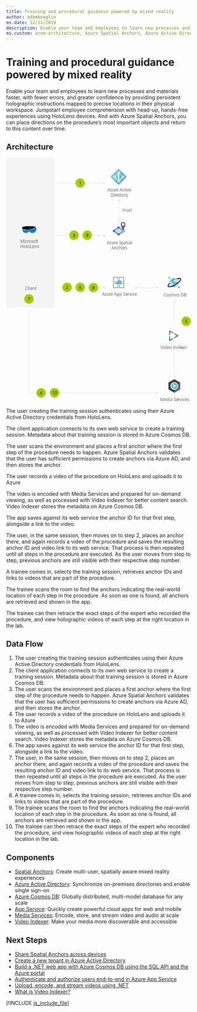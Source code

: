 ```yaml
---
title: Training and procedural guidance powered by mixed reality
author: adamboeglin
ms.date: 12/11/2019
description: Enable your team and employees to learn new processes and materials faster, with fewer errors, and greater confidence by providing persistent holographic instructions mapped to precise locations in their physical workspace. Jumpstart employee comprehension with head-up, hands-free experiences using HoloLens devices. And with Azure Spatial Anchors, you can place directions on the procedure’s most important objects and return to this content over time.
ms.custom: acom-architecture, Azure Spatial Anchors, Azure Active Directory, Azure Cosmos DB, Azure App Service, Media Services, Microsoft HoloLens, Video Indexer, interactive-diagram
---
```

# Training and procedural guidance powered by mixed reality

Enable your team and employees to learn new processes and materials faster, with fewer errors, and greater confidence by providing persistent holographic instructions mapped to precise locations in their physical workspace. Jumpstart employee comprehension with head-up, hands-free experiences using HoloLens devices. And with Azure Spatial Anchors, you can place directions on the procedure’s most important objects and return to this content over time.


## Architecture

<svg class="architecture-diagram" aria-labelledby="training-and-procedural-guidance-powered-by-mixed-reality" height="1132px" viewbox="0 0 857.38 1132.6" width="857px" xmlns="http://www.w3.org/2000/svg"><title id="training-and-procedural-guidance-powered-by-mixed-reality">Training and procedural guidance powered by mixed reality</title><desc>Help people get up to speed faster with step-by-step digital guidance that you can lock to important objects in workspaces or classrooms.</desc><defs><style>.cls-1{font-size:20px;fill:#6a6a6a;font-family:SegoeUI, Segoe UI;}.cls-2{letter-spacing:-0.01em;}.cls-3{letter-spacing:-0.01em;}.cls-4{letter-spacing:-0.01em;}.cls-5{letter-spacing:0.04em;}.cls-6{letter-spacing:0.01em;}.cls-7{fill:#59b3d8;}.cls-8{fill:#7bc3dd;}.cls-9{fill:#b6deec;}.cls-10{fill:#bde1ee;}.cls-11{fill:#fff;}.cls-12{fill:#b7d332;}.cls-13{fill:#bfe1ee;}.cls-14{fill:#4099c1;}.cls-15{fill:#419ac2;}.cls-16{fill:#7e4e94;}.cls-17{fill:#0072c5;}.cls-18{fill:#f4f4f4;}.cls-19{letter-spacing:-0.02em;}.cls-20{letter-spacing:0.02em;}.cls-21{fill:#0078d7;}.cls-22{fill:#3e3e3e;}.cls-23{fill:#656565;}.cls-24{fill:#59b4d9;}.cls-25{fill:#ddf0f6;}.cls-26,.cls-28{fill:none;stroke:#dedede;stroke-miterlimit:10;stroke-width:1.5px;}.cls-27{fill:#dedede;}.cls-28{stroke-dasharray:3.99 3.99;}.cls-29{fill:#a4cd00;}.cls-30{fill:#0063b1;}.cls-31{fill:#9fa0a1;}.cls-32{fill:#61b3d4;}.cls-33{fill:#80c2dc;}.cls-34{fill:#1a1a1f;}</style></defs><text class="cls-1" transform="translate(470.34 155.03)">Azu<tspan class="cls-2" x="33.26" y="0">r</tspan><tspan x="39.95" y="0">e Acti</tspan><tspan class="cls-3" x="89.65" y="0">v</tspan><tspan x="99.11" y="0">e </tspan><tspan x="14.27" y="24">Di</tspan><tspan class="cls-2" x="33.14" y="24">r</tspan><tspan x="39.83" y="24">ec</tspan><tspan class="cls-4" x="59.53" y="24">t</tspan><tspan x="66.15" y="24">o</tspan><tspan class="cls-5" x="77.87" y="24">r</tspan><tspan x="85.62" y="24">y</tspan></text><text class="cls-1" transform="translate(467.71 399.59)">Azu<tspan class="cls-2" x="33.26" y="0">r</tspan><tspan x="39.95" y="0">e S</tspan><tspan class="cls-2" x="66.51" y="0">p</tspan><tspan x="78.01" y="0">atial </tspan><tspan x="21.38" y="24">Ancho</tspan><tspan class="cls-6" x="77.87" y="24">r</tspan><tspan x="84.96" y="24">s</tspan></text><path class="cls-7" d="M522.64,122.66a6.26,6.26,0,0,1-4.59-2L489,91.78a6.4,6.4,0,0,1-1.95-4.59A6.22,6.22,0,0,1,489,82.6l29-28.93a6.44,6.44,0,0,1,4.59-2,6.26,6.26,0,0,1,4.6,2L556.17,82.6a6.44,6.44,0,0,1,2,4.59,6.26,6.26,0,0,1-2,4.59l-28.93,28.93A6.26,6.26,0,0,1,522.64,122.66Z" transform="translate(-0.45 -0.21)"></path><path class="cls-8" d="M527.24,53.55a6.46,6.46,0,0,0-4.6-1.95,6.26,6.26,0,0,0-4.59,1.95L489,82.48a6.42,6.42,0,0,0-1.95,4.6A6.22,6.22,0,0,0,489,91.67l16.41,16.41,30.74-45.51Z" transform="translate(-0.45 -0.21)"></path><path class="cls-9" d="M544.69,87.19,529.76,72.27l-2.07,3,14.36,14.47Z" transform="translate(-0.45 -0.21)"></path><path class="cls-10" d="M523.79,66.41l-2.52,2.53,6.43,6.31,2.06-3Z" transform="translate(-0.45 -0.21)"></path><path class="cls-10" d="M500.68,87.2l20.78-20.78L524,68.94,503.2,89.72Z" transform="translate(-0.45 -0.21)"></path><path class="cls-11" d="M542.05,81.56a5.52,5.52,0,0,0-5.51,5.52,5.77,5.77,0,0,0,.91,3.09l-11,11c-.34-.23-.57-.35-.91-.58v-28a5.61,5.61,0,0,0,2.75-4.82,5.51,5.51,0,1,0-11,0A5.76,5.76,0,0,0,520,72.61v28.13c-.34.11-.57.34-.91.46l-11-11a5.69,5.69,0,0,0,.91-3,5.51,5.51,0,1,0-11,0,5.59,5.59,0,0,0,5.51,5.51,4.75,4.75,0,0,0,1.84-.34L516.91,104a6.17,6.17,0,0,0-.58,2.53,6.43,6.43,0,0,0,12.86,0,8.94,8.94,0,0,0-.46-2.53l11.59-11.59a4.63,4.63,0,0,0,1.73.34,5.51,5.51,0,0,0,5.51-5.51A5.62,5.62,0,0,0,542.05,81.56Z" transform="translate(-0.45 -0.21)"></path><path class="cls-12" d="M527,106.62a4.29,4.29,0,1,1-4.29-4.28A4.41,4.41,0,0,1,527,106.62Z" transform="translate(-0.45 -0.21)"></path><path class="cls-12" d="M525.75,67.79a3.1,3.1,0,1,1-3.1-3.1A3.09,3.09,0,0,1,525.75,67.79Z" transform="translate(-0.45 -0.21)"></path><path class="cls-12" d="M506.35,87.19a3.1,3.1,0,1,1-3.1-3.1A3.09,3.09,0,0,1,506.35,87.19Z" transform="translate(-0.45 -0.21)"></path><path class="cls-12" d="M545,87.19a3.1,3.1,0,1,1-3.1-3.1A3.09,3.09,0,0,1,545,87.19Z" transform="translate(-0.45 -0.21)"></path><polygon class="cls-13" points="498.21 337.22 522.72 320.29 546.9 337.22 522.72 354.95 498.21 337.22"></polygon><path class="cls-14" d="M523.18,357l-27-19.56,27-18.66,26.66,18.66Zm-22-19.5,22,15.92,21.7-15.92-21.7-15.19Z" transform="translate(-0.45 -0.21)"></path><path class="cls-14" d="M523.18,357.8,495,337.38l28.21-19.49L551,337.38Zm-20.82-20.34,20.81,15.06,20.52-15.06-20.52-14.37Z" transform="translate(-0.45 -0.21)"></path><circle class="cls-15" cx="543.01" cy="336.76" r="7.55"></circle><circle class="cls-11" cx="543.01" cy="336.76" r="3.66"></circle><circle class="cls-16" cx="521.84" cy="322.14" r="5.24"></circle><circle class="cls-16" cx="521.84" cy="353.74" r="5.24"></circle><circle class="cls-16" cx="500.07" cy="337.3" r="5.24"></circle><path class="cls-16" d="M554.2,307.78c0,5.93-10.74,28.91-10.74,28.91s-10.73-23-10.73-28.91a10.74,10.74,0,1,1,21.47,0Z" transform="translate(-0.45 -0.21)"></path><circle class="cls-11" cx="543.01" cy="307.57" r="5.9"></circle><text class="cls-1" transform="translate(730.06 640.64)">Cosmos DB</text><text class="cls-1" transform="translate(714.48 1126.16)">Media Se<tspan class="cls-5" x="81.78" y="0">r</tspan><tspan x="89.53" y="0">vices</tspan></text><path class="cls-7" d="M801.53,572.76a20.51,20.51,0,0,1-15.29,24.77,20.76,20.76,0,0,1-25-15.12,20.52,20.52,0,0,1,15.29-24.78h0a20.68,20.68,0,0,1,25,15Z" transform="translate(-0.45 -0.21)"></path><path class="cls-9" d="M778.43,585.79a5.48,5.48,0,0,0-5.53-5.44h-.83a5.42,5.42,0,0,0-4.05-6.54,5.9,5.9,0,0,0-1.33-.15H761a20.14,20.14,0,0,0,5,17.57h6.94A5.48,5.48,0,0,0,778.43,585.79Z" transform="translate(-0.45 -0.21)"></path><path class="cls-9" d="M785.27,563.23a3.4,3.4,0,0,0,.13.95H783a5.67,5.67,0,1,0,0,11.33h19a20.07,20.07,0,0,0-10.73-15.94H789A3.69,3.69,0,0,0,785.27,563.23Z" transform="translate(-0.45 -0.21)"></path><path class="cls-9" d="M802,579.72H790.67a4.64,4.64,0,0,0-4.69,4.6,4.55,4.55,0,0,0,.56,2.2,4.61,4.61,0,0,0-3.06,5.77,4.67,4.67,0,0,0,4.47,3.24h3.16A20.48,20.48,0,0,0,802,579.72Z" transform="translate(-0.45 -0.21)"></path><path class="cls-12" d="M758.13,563.91a.62.62,0,0,1-.64-.62h0a7.22,7.22,0,0,0-7.26-7.16.63.63,0,1,1,0-1.25,7.22,7.22,0,0,0,7.26-7.14.64.64,0,0,1,1.27,0,7.22,7.22,0,0,0,7.26,7.15.63.63,0,1,1,0,1.25,7.22,7.22,0,0,0-7.26,7.15A.63.63,0,0,1,758.13,563.91Z" transform="translate(-0.45 -0.21)"></path><path class="cls-17" d="M802.9,604.24a.37.37,0,0,1-.38-.37,4.31,4.31,0,0,0-4.35-4.27.38.38,0,0,1-.37-.37.37.37,0,0,1,.37-.38h0a4.3,4.3,0,0,0,4.34-4.27.39.39,0,0,1,.77,0,4.31,4.31,0,0,0,4.34,4.27.38.38,0,1,1,0,.75h0a4.31,4.31,0,0,0-4.34,4.27.37.37,0,0,1-.38.37Z" transform="translate(-0.45 -0.21)"></path><path d="M811.59,559.11c-2-3.21-7-4-14.38-2.15a60,60,0,0,0-6.82,2.15,21.81,21.81,0,0,1,4,2.54c1.26-.41,2.5-.78,3.69-1.06a25.67,25.67,0,0,1,6-.85c2.43,0,3.77.59,4.22,1.32.74,1.19.06,4.32-4.26,9.26-.77.88-1.63,1.77-2.54,2.66a94.51,94.51,0,0,1-33.46,20.25c-7.52,2.42-12.65,2.37-13.8.51s1.15-6.4,6.76-11.92a20.19,20.19,0,0,1-.46-4.78c-8.93,8-11.82,14.91-9.52,18.64,1.21,2,3.85,3.06,7.71,3.06a39.75,39.75,0,0,0,13.35-2.91A95.05,95.05,0,0,0,787.9,588a93.79,93.79,0,0,0,14.18-10.38,56.18,56.18,0,0,0,4.88-4.88C812,567,813.57,562.32,811.59,559.11Z" transform="translate(-0.45 -0.21)"></path><text class="cls-1" transform="translate(540.1 247.67)">trust</text><text class="cls-1" transform="translate(444.75 637.35)">Azu<tspan class="cls-2" x="33.26" y="0">r</tspan><tspan x="39.95" y="0">e App Se</tspan><tspan class="cls-5" x="118.87" y="0">r</tspan><tspan x="126.62" y="0">vice</tspan></text><rect class="cls-18" height="692.68" width="226.41"></rect><text class="cls-1" transform="translate(65.27 393.13)">Mic<tspan class="cls-2" x="32.04" y="0">r</tspan><tspan x="38.73" y="0">os</tspan><tspan class="cls-19" x="58.94" y="0">o</tspan><tspan class="cls-20" x="70.29" y="0">f</tspan><tspan x="76.91" y="0">t</tspan><tspan x="0.77" y="24">HoloLens</tspan></text><text class="cls-1" transform="translate(87.89 611.32)">Client</text><path d="M76.49,329.32l1,.3a71.29,71.29,0,0,0,40.8.09,68.69,68.69,0,0,0,18.63-8.84l.91-.59.7-.49a4.9,4.9,0,0,0-1.21-.69h-.1c-5.84-2.16-16.11-3.34-29.61-3.34-13.7,0-24,1.18-29.72,3.34a7.32,7.32,0,0,0-1.81,1.18,3,3,0,0,0-.91,2.16v6.39Zm28.91-7.17h4.43v2H105.4v-2Z" transform="translate(-0.45 -0.21)"></path><path class="cls-21" d="M139.75,321.27,138,322.44a72.5,72.5,0,0,1-19.14,9.14,73.59,73.59,0,0,1-42-.1L75.18,331v.59a16.24,16.24,0,0,0,5.14,11,17.91,17.91,0,0,0,12.39,4.82h2.82a3.65,3.65,0,0,0,2.12-.69l4.53-3.44a8.23,8.23,0,0,1,10.78.1l4.53,3.34a3.41,3.41,0,0,0,2.12.69h2.82a17.75,17.75,0,0,0,12.39-4.82A16,16,0,0,0,140,330.89v-8.45A2.42,2.42,0,0,0,139.75,321.27Z" transform="translate(-0.45 -0.21)"></path><path class="cls-22" d="M781,1024.65l-27.12,15.82v31.63L781,1087.92l27.11-15.82v-31.63Z" transform="translate(-0.45 -0.21)"></path><path class="cls-23" d="M781,1087.92l27.11-15.82v-31.63S785.72,1057.7,781,1087.92Z" transform="translate(-0.45 -0.21)"></path><path class="cls-11" d="M793.56,1043.58a17.69,17.69,0,0,0-25.14,0,18.09,18.09,0,0,0,0,25.41,17.69,17.69,0,0,0,25.14,0A18.11,18.11,0,0,0,793.56,1043.58Z" transform="translate(-0.45 -0.21)"></path><path class="cls-24" d="M791.12,1046a14.26,14.26,0,0,0-20.27,0,14.6,14.6,0,0,0,0,20.49,14.26,14.26,0,0,0,20.27,0A14.6,14.6,0,0,0,791.12,1046Z" transform="translate(-0.45 -0.21)"></path><path class="cls-11" d="M789.62,1056.27,776,1047.2v9.11h13.6Z" transform="translate(-0.45 -0.21)"></path><path class="cls-25" d="M789.57,1056.31H776v9.1Z" transform="translate(-0.45 -0.21)"></path><polyline class="cls-26" points="698.46 1088 106.58 1088 106.58 699.38"></polyline><polygon class="cls-27" points="696.93 1082.77 705.99 1088 696.93 1093.24 696.93 1082.77"></polygon><line class="cls-26" x1="453.7" x2="233.11" y1="600.48" y2="600.48"></line><polygon class="cls-27" points="452.16 595.25 461.23 600.48 452.16 605.72 452.16 595.25"></polygon><line class="cls-26" x1="780.98" x2="780.98" y1="665.77" y2="776.07"></line><polygon class="cls-27" points="775.74 667.31 780.98 658.24 786.21 667.31 775.74 667.31"></polygon><line class="cls-26" x1="780.98" x2="780.98" y1="1009.98" y2="899.69"></line><polygon class="cls-27" points="786.21 1008.45 780.98 1017.52 775.74 1008.45 786.21 1008.45"></polygon><line class="cls-26" x1="453.7" x2="233.11" y1="358.81" y2="358.81"></line><polygon class="cls-27" points="452.16 353.57 461.23 358.81 452.16 364.05 452.16 353.57"></polygon><line class="cls-26" x1="698.46" x2="605.07" y1="601.48" y2="601.48"></line><polygon class="cls-27" points="696.93 596.25 705.99 601.48 696.93 606.72 696.93 596.25"></polygon><polygon class="cls-27" points="606.6 596.25 597.54 601.48 606.6 606.72 606.6 596.25"></polygon><line class="cls-26" x1="524.03" x2="524.03" y1="198.61" y2="200.61"></line><line class="cls-28" x1="524.03" x2="524.03" y1="204.6" y2="282.37"></line><line class="cls-26" x1="524.03" x2="524.03" y1="284.37" y2="286.37"></line><polygon class="cls-27" points="518.8 200.14 524.03 191.07 529.27 200.14 518.8 200.14"></polygon><polygon class="cls-27" points="518.8 284.83 524.03 293.9 529.27 284.83 518.8 284.83"></polygon><line class="cls-26" x1="453.7" x2="233.11" y1="116.98" y2="116.98"></line><polygon class="cls-27" points="452.16 111.74 461.23 116.98 452.16 122.22 452.16 111.74"></polygon><circle class="cls-29" cx="343.4" cy="115.77" r="21.84"></circle><path d="M345.62,123.86h-1.68V111.1a4,4,0,0,1-.57.45,9.54,9.54,0,0,1-.85.5,9,9,0,0,1-1,.46,6,6,0,0,1-1,.34v-1.71a10.45,10.45,0,0,0,1.18-.41c.41-.18.82-.37,1.22-.59a12.7,12.7,0,0,0,1.14-.68,8.65,8.65,0,0,0,.93-.69h.63Z" transform="translate(-0.45 -0.21)"></path><circle class="cls-29" cx="282.78" cy="599.56" r="21.84"></circle><path d="M285.5,596.76a3.07,3.07,0,0,0-.21-1.18,2.33,2.33,0,0,0-.58-.84,2.38,2.38,0,0,0-.86-.5,3.38,3.38,0,0,0-1.07-.16,3.54,3.54,0,0,0-1,.13,4.78,4.78,0,0,0-.92.37,5.34,5.34,0,0,0-.86.57,6,6,0,0,0-.78.73v-1.81a5.09,5.09,0,0,1,1.59-1.06,5.69,5.69,0,0,1,2.15-.36,5,5,0,0,1,1.67.26,3.71,3.71,0,0,1,1.34.77,3.4,3.4,0,0,1,.89,1.24,4.16,4.16,0,0,1,.33,1.7,6.07,6.07,0,0,1-.2,1.59,5,5,0,0,1-.61,1.33,6.31,6.31,0,0,1-1,1.21,16.19,16.19,0,0,1-1.46,1.17c-.69.5-1.26.92-1.71,1.27a7.63,7.63,0,0,0-1.07,1,2.85,2.85,0,0,0-.56.92,3.36,3.36,0,0,0-.16,1h7.35v1.52h-9.11v-.73a6,6,0,0,1,.21-1.67,4.09,4.09,0,0,1,.68-1.37,7.8,7.8,0,0,1,1.24-1.3c.51-.43,1.14-.92,1.88-1.46A11.8,11.8,0,0,0,284,600a5.76,5.76,0,0,0,.87-1,3.72,3.72,0,0,0,.47-1.07A4.71,4.71,0,0,0,285.5,596.76Z" transform="translate(-0.45 -0.21)"></path><circle class="cls-29" cx="343.8" cy="599.02" r="21.84"></circle><path d="M349.09,602.43a5.37,5.37,0,0,1-.35,2,4.76,4.76,0,0,1-1,1.56,4.36,4.36,0,0,1-1.48,1,4.53,4.53,0,0,1-1.85.37,4.2,4.2,0,0,1-2-.46,4.14,4.14,0,0,1-1.49-1.34,6.55,6.55,0,0,1-.94-2.12,11.66,11.66,0,0,1-.32-2.83,13.53,13.53,0,0,1,.43-3.5,8.54,8.54,0,0,1,1.22-2.69,5.46,5.46,0,0,1,1.9-1.72,5,5,0,0,1,2.48-.61,6,6,0,0,1,2.45.42v1.6a5.23,5.23,0,0,0-2.41-.59A3.64,3.64,0,0,0,344,594a4.25,4.25,0,0,0-1.36,1.25,6,6,0,0,0-.87,2,10,10,0,0,0-.31,2.54h.05a3.53,3.53,0,0,1,3.36-1.84,4.44,4.44,0,0,1,1.75.33,3.8,3.8,0,0,1,1.33.93,4.35,4.35,0,0,1,.85,1.43A5.76,5.76,0,0,1,349.09,602.43Zm-1.73.21a4.67,4.67,0,0,0-.19-1.39,3.1,3.1,0,0,0-.56-1,2.56,2.56,0,0,0-.9-.66,3.19,3.19,0,0,0-2.38,0,2.94,2.94,0,0,0-.93.65,3,3,0,0,0-.61.95,2.93,2.93,0,0,0-.22,1.14,4.71,4.71,0,0,0,.21,1.43,3.88,3.88,0,0,0,.61,1.16,2.74,2.74,0,0,0,.93.77,2.53,2.53,0,0,0,1.2.29,2.78,2.78,0,0,0,1.17-.24,2.58,2.58,0,0,0,.89-.68,3.13,3.13,0,0,0,.58-1A4.33,4.33,0,0,0,347.36,602.64Z" transform="translate(-0.45 -0.21)"></path><circle class="cls-29" cx="105.77" cy="653.11" r="21.84"></circle><path d="M110.93,647.42c-.22.39-.5.87-.81,1.46s-.66,1.24-1,2-.72,1.51-1.09,2.35-.72,1.7-1,2.6-.61,1.79-.85,2.71a21.07,21.07,0,0,0-.53,2.7h-1.81a19.61,19.61,0,0,1,.57-2.69q.39-1.38.87-2.7c.33-.88.68-1.73,1-2.55s.72-1.56,1.06-2.25.66-1.29.94-1.82L109,648h-7.41v-1.52h9.39Z" transform="translate(-0.45 -0.21)"></path><circle class="cls-29" cx="404.82" cy="600.48" r="21.84"></circle><path d="M400.52,604.46a4.08,4.08,0,0,1,.18-1.18,4.47,4.47,0,0,1,.53-1.1,4.24,4.24,0,0,1,.86-.94,3.91,3.91,0,0,1,1.16-.67,4.52,4.52,0,0,1-1.53-1.37,3.33,3.33,0,0,1-.56-1.86,3.54,3.54,0,0,1,1.18-2.7,4,4,0,0,1,1.32-.79,4.69,4.69,0,0,1,1.65-.28,4.44,4.44,0,0,1,1.65.29,4,4,0,0,1,1.32.79,3.66,3.66,0,0,1,.87,1.19,3.73,3.73,0,0,1,.31,1.5,3.26,3.26,0,0,1-.57,1.86,4.61,4.61,0,0,1-1.5,1.37,4.07,4.07,0,0,1,1.14.67,4.19,4.19,0,0,1,.85.94,4.14,4.14,0,0,1,.53,1.1,4.08,4.08,0,0,1,.18,1.18,4.24,4.24,0,0,1-.35,1.77,3.9,3.9,0,0,1-1,1.38,4.61,4.61,0,0,1-1.51.89,5.76,5.76,0,0,1-1.94.32,5.7,5.7,0,0,1-1.93-.32,4.71,4.71,0,0,1-1.51-.89,4,4,0,0,1-1-1.38A4.4,4.4,0,0,1,400.52,604.46Zm1.83-.14a3.47,3.47,0,0,0,.21,1.24,2.66,2.66,0,0,0,.6,1,2.61,2.61,0,0,0,.94.6,3.36,3.36,0,0,0,1.22.21,3.27,3.27,0,0,0,1.19-.21,2.88,2.88,0,0,0,.94-.61,2.7,2.7,0,0,0,.62-1,3.24,3.24,0,0,0,.22-1.23,3.19,3.19,0,0,0-.21-1.16,2.84,2.84,0,0,0-.6-.95,2.6,2.6,0,0,0-.94-.65,3,3,0,0,0-1.22-.24,3,3,0,0,0-1.18.22,2.9,2.9,0,0,0-.94.62,2.85,2.85,0,0,0-.62,1A3.14,3.14,0,0,0,402.35,604.32Zm.53-6.85a2.4,2.4,0,0,0,.19,1,2.32,2.32,0,0,0,.52.78,2.45,2.45,0,0,0,.78.53,2.34,2.34,0,0,0,.95.19,2.37,2.37,0,0,0,.95-.19,2.69,2.69,0,0,0,.78-.53,2.64,2.64,0,0,0,.52-.79,2.39,2.39,0,0,0,.2-1,2.64,2.64,0,0,0-.19-1,2.39,2.39,0,0,0-1.3-1.3,2.38,2.38,0,0,0-1-.19,2.48,2.48,0,0,0-1,.19,2.58,2.58,0,0,0-.77.53,2.41,2.41,0,0,0-.5.79A2.83,2.83,0,0,0,402.88,597.47Z" transform="translate(-0.45 -0.21)"></path><circle class="cls-29" cx="314.76" cy="357.61" r="21.84"></circle><path d="M319.34,361.53a4.36,4.36,0,0,1-.38,1.82,4,4,0,0,1-1.06,1.4,5.18,5.18,0,0,1-1.64.9,6.72,6.72,0,0,1-2.11.32,6.1,6.1,0,0,1-3.36-.81v-1.81a5.41,5.41,0,0,0,3.42,1.17,4.74,4.74,0,0,0,1.4-.19,3.14,3.14,0,0,0,1.07-.57,2.64,2.64,0,0,0,.69-.89,2.84,2.84,0,0,0,.24-1.19q0-2.9-4.12-2.89h-1.23v-1.43h1.17q3.65,0,3.64-2.72c0-1.68-.92-2.51-2.78-2.51a4.72,4.72,0,0,0-2.93,1.05v-1.64a6.43,6.43,0,0,1,3.35-.84,5.2,5.2,0,0,1,1.68.25,4.23,4.23,0,0,1,1.29.72,3.18,3.18,0,0,1,.83,1.12,3.51,3.51,0,0,1,.29,1.43,3.61,3.61,0,0,1-2.94,3.75v0a4.52,4.52,0,0,1,1.39.36,3.87,3.87,0,0,1,1.1.74,3.16,3.16,0,0,1,.72,1.07A3.25,3.25,0,0,1,319.34,361.53Z" transform="translate(-0.45 -0.21)"></path><circle class="cls-29" cx="376.18" cy="357.61" r="21.84"></circle><path d="M381.28,357.44a14.6,14.6,0,0,1-.4,3.61,8,8,0,0,1-1.17,2.68,5.16,5.16,0,0,1-1.89,1.66,5.33,5.33,0,0,1-2.53.58,6.11,6.11,0,0,1-2.57-.52v-1.62a5.13,5.13,0,0,0,2.61.69,3.72,3.72,0,0,0,1.79-.41,3.54,3.54,0,0,0,1.33-1.2,5.86,5.86,0,0,0,.84-1.94,11.05,11.05,0,0,0,.29-2.64h-.05a3.37,3.37,0,0,1-3.29,1.9,4.49,4.49,0,0,1-1.74-.33,4,4,0,0,1-1.37-.95,4.49,4.49,0,0,1-.9-1.46,5.26,5.26,0,0,1-.32-1.86,5.39,5.39,0,0,1,.36-2,4.83,4.83,0,0,1,1-1.56,4.32,4.32,0,0,1,1.5-1,4.91,4.91,0,0,1,1.9-.36,4.3,4.3,0,0,1,2,.44,3.94,3.94,0,0,1,1.45,1.31,6.55,6.55,0,0,1,.9,2.12A12.34,12.34,0,0,1,381.28,357.44Zm-1.82-1.51a5.11,5.11,0,0,0-.22-1.56,4,4,0,0,0-.61-1.2,2.74,2.74,0,0,0-.93-.77,2.62,2.62,0,0,0-1.18-.27,2.71,2.71,0,0,0-1.14.24,2.75,2.75,0,0,0-.91.68,3.22,3.22,0,0,0-.6,1,3.72,3.72,0,0,0-.23,1.31,4.33,4.33,0,0,0,.22,1.4,3,3,0,0,0,.6,1.05,2.6,2.6,0,0,0,.94.65,3.19,3.19,0,0,0,1.22.23,2.84,2.84,0,0,0,2-.82,2.77,2.77,0,0,0,.61-.89A2.66,2.66,0,0,0,379.46,355.93Z" transform="translate(-0.45 -0.21)"></path><path class="cls-30" d="M761.22,804.43V820.3h-3.56v-22l19.25,11.17-1.78,3.07Zm19.42,26.87,13.46-7.8-13.46-7.8,1.79-3.08,18.75,10.88-18.75,10.88Zm-19.42,11.27,13.91-8.07,1.78,3.07-19.25,11.17v-22h3.56Z" transform="translate(-0.45 -0.21)"></path><text class="cls-1" transform="translate(716.46 884.66)">Video Inde<tspan class="cls-4" x="95.58" y="0">x</tspan><tspan x="104.6" y="0">er</tspan></text><circle class="cls-29" cx="835.54" cy="755.9" r="21.84"></circle><path d="M840.28,759.49a5,5,0,0,1-.37,2,4.42,4.42,0,0,1-1,1.5,4.79,4.79,0,0,1-1.66,1,6.6,6.6,0,0,1-2.15.34,6,6,0,0,1-3.06-.62v-1.79a5.69,5.69,0,0,0,3.08,1,4.12,4.12,0,0,0,1.45-.24,3.36,3.36,0,0,0,1.1-.66,2.79,2.79,0,0,0,.69-1,3.47,3.47,0,0,0,.24-1.31,2.8,2.8,0,0,0-1-2.26,4.26,4.26,0,0,0-2.81-.82h-.62l-.66,0-.65,0-.57,0,.51-7.41h6.82v1.53h-5.36l-.3,4.33.7,0,.66,0a6.53,6.53,0,0,1,2.1.31,4.52,4.52,0,0,1,1.57.88,3.66,3.66,0,0,1,1,1.4A5,5,0,0,1,840.28,759.49Z" transform="translate(-0.45 -0.21)"></path><path class="cls-31" d="M517.47,599.18H500.13V581.94h3.55a9.15,9.15,0,0,1-.62-3.44v-.21h-6.58v24.54h24.65V588.21h-3.66Z" transform="translate(-0.45 -0.21)"></path><path class="cls-31" d="M541.91,581.94H545v17.34H527.7v-11h-3.65v14.52h24.64V578.29H541a7.42,7.42,0,0,1,.94,3.44Z" transform="translate(-0.45 -0.21)"></path><path class="cls-31" d="M500.13,571.5V554.27h17.34v10a9.83,9.83,0,0,1,3.66-1.67v-12H496.48v24.55h7.1a10,10,0,0,1,2.3-3.56Z" transform="translate(-0.45 -0.21)"></path><path class="cls-31" d="M527.7,562.2v-7.93H545V571.6h-7.62a13,13,0,0,1,.52,3.56v.1h10.75V550.61H524.05V562c.31,0,.52-.11.83-.11A26.43,26.43,0,0,1,527.7,562.2Z" transform="translate(-0.45 -0.21)"></path><path class="cls-32" d="M539.09,581.63a3.85,3.85,0,0,0-3.85-3.86h-.54a11.42,11.42,0,0,0,.42-2.72,10.28,10.28,0,0,0-20-3.24,7.9,7.9,0,0,0-2.3-.41,7.1,7.1,0,0,0,0,14.2h22.77A4,4,0,0,0,539.09,581.63Z" transform="translate(-0.45 -0.21)"></path><path class="cls-33" d="M516.53,585.6A7.11,7.11,0,0,1,520,573.69a5.71,5.71,0,0,1,2.29-.1,10.38,10.38,0,0,1,5.75-8.36,10.12,10.12,0,0,0-3.13-.52,10.24,10.24,0,0,0-9.72,7.1,8.12,8.12,0,0,0-2.3-.41,7.1,7.1,0,0,0,0,14.2Z" transform="translate(-0.45 -0.21)"></path><circle class="cls-29" cx="161.93" cy="1088" r="21.84"></circle><path class="cls-34" d="M164.77,1081v10.21h2v1.61h-2v3.63H163v-3.63h-7.27v-1.53c.68-.76,1.36-1.57,2.05-2.44s1.35-1.74,2-2.64,1.21-1.78,1.74-2.66a24.76,24.76,0,0,0,1.36-2.55Zm-7,10.21H163v-7.57q-.81,1.41-1.53,2.52c-.48.74-.94,1.41-1.38,2s-.85,1.15-1.24,1.63Z" transform="translate(-0.45 -0.21)"></path><circle class="cls-29" cx="224.49" cy="1087.66" r="21.84"></circle><path class="cls-34" d="M220.28,1095.54h-1.77v-13.36a3.93,3.93,0,0,1-.6.47,7.87,7.87,0,0,1-.88.52,10,10,0,0,1-1,.49,6.57,6.57,0,0,1-1.06.35v-1.79a9.69,9.69,0,0,0,1.24-.43c.43-.19.86-.39,1.28-.62a12.46,12.46,0,0,0,1.19-.71,9.41,9.41,0,0,0,1-.73h.67Z" transform="translate(-0.45 -0.21)"></path><path class="cls-34" d="M235.37,1087.74a15.37,15.37,0,0,1-.35,3.44,8,8,0,0,1-1,2.53,4.49,4.49,0,0,1-1.63,1.56,4.39,4.39,0,0,1-2.19.54,4.19,4.19,0,0,1-2.08-.51,4.41,4.41,0,0,1-1.54-1.5,7.58,7.58,0,0,1-.94-2.41,14.57,14.57,0,0,1-.33-3.27,17.34,17.34,0,0,1,.34-3.58,8.25,8.25,0,0,1,1-2.6,4.5,4.5,0,0,1,1.63-1.59,4.66,4.66,0,0,1,2.24-.53Q235.37,1079.82,235.37,1087.74Zm-1.81.18q0-6.6-3.14-6.6c-2.2,0-3.31,2.24-3.31,6.71,0,4.18,1.09,6.27,3.25,6.27S233.56,1092.17,233.56,1087.92Z" transform="translate(-0.45 -0.21)"></path></svg>
<div class="architecture-tooltip-content" id="architecture-tooltip-1">
<p>The user creating the training session authenticates using their Azure Active Directory credentials from HoloLens.</p>
</div>
<div class="architecture-tooltip-content" id="architecture-tooltip-2">
<p>The client application connects to its own web service to create a training session. Metadata about that training session is stored in Azure Cosmos DB.</p>
</div>
<div class="architecture-tooltip-content" id="architecture-tooltip-3">
<p>The user scans the environment and places a first anchor where the first step of the procedure needs to happen. Azure Spatial Anchors validates that the user has sufficient permissions to create anchors via Azure AD, and then stores the anchor.</p>
</div>
<div class="architecture-tooltip-content" id="architecture-tooltip-4">
<p>The user records a video of the procedure on HoloLens and uploads it to Azure</p>
</div>
<div class="architecture-tooltip-content" id="architecture-tooltip-5">
<p>The video is encoded with Media Services and prepared for on-demand viewing, as well as processed with Video Indexer for better content search. Video Indexer stores the metadata on Azure Cosmos DB.</p>
</div>
<div class="architecture-tooltip-content" id="architecture-tooltip-6">
<p>The app saves against its web service the anchor ID for that first step, alongside a link to the video.</p>
</div>
<div class="architecture-tooltip-content" id="architecture-tooltip-7">
<p>The user, in the same session, then moves on to step 2, places an anchor there, and again records a video of the procedure and saves the resulting anchor ID and video link to its web service. That process is then repeated until all steps in the procedure are executed. As the user moves from step to step, previous anchors are still visible with their respective step number.</p>
</div>
<div class="architecture-tooltip-content" id="architecture-tooltip-8">
<p>A trainee comes in, selects the training session, retrieves anchor IDs and links to videos that are part of the procedure.</p>
</div>
<div class="architecture-tooltip-content" id="architecture-tooltip-9">
<p>The trainee scans the room to find the anchors indicating the real-world location of each step in the procedure. As soon as one is found, all anchors are retrieved and shown in the app.</p>
</div>
<div class="architecture-tooltip-content" id="architecture-tooltip-10">
<p>The trainee can then retrace the exact steps of the expert who recorded the procedure, and view holographic videos of each step at the right location in the lab.</p>
</div>

## Data Flow
1. The user creating the training session authenticates using their Azure Active Directory credentials from HoloLens.
1. The client application connects to its own web service to create a training session. Metadata about that training session is stored in Azure Cosmos DB.
1. The user scans the environment and places a first anchor where the first step of the procedure needs to happen. Azure Spatial Anchors validates that the user has sufficient permissions to create anchors via Azure AD, and then stores the anchor.
1. The user records a video of the procedure on HoloLens and uploads it to Azure
1. The video is encoded with Media Services and prepared for on-demand viewing, as well as processed with Video Indexer for better content search. Video Indexer stores the metadata on Azure Cosmos DB.
1. The app saves against its web service the anchor ID for that first step, alongside a link to the video.
1. The user, in the same session, then moves on to step 2, places an anchor there, and again records a video of the procedure and saves the resulting anchor ID and video link to its web service. That process is then repeated until all steps in the procedure are executed. As the user moves from step to step, previous anchors are still visible with their respective step number.
1. A trainee comes in, selects the training session, retrieves anchor IDs and links to videos that are part of the procedure.
1. The trainee scans the room to find the anchors indicating the real-world location of each step in the procedure. As soon as one is found, all anchors are retrieved and shown in the app.
1. The trainee can then retrace the exact steps of the expert who recorded the procedure, and view holographic videos of each step at the right location in the lab.

## Components
* [Spatial Anchors](http://azure.microsoft.com/services/spatial-anchors/): Create multi-user, spatially aware mixed reality experiences
* [Azure Active Directory](http://azure.microsoft.com/services/active-directory/): Synchronize on-premises directories and enable single sign-on
* [Azure Cosmos DB](http://azure.microsoft.com/services/cosmos-db/): Globally distributed, multi-model database for any scale
* [App Service](http://azure.microsoft.com/services/app-service/): Quickly create powerful cloud apps for web and mobile
* [Media Services](http://azure.microsoft.com/services/media-services/): Encode, store, and stream video and audio at scale
* [Video Indexer](http://azure.microsoft.com/services/media-services/video-indexer/): Make your media more discoverable and accessible

## Next Steps
* [Share Spatial Anchors across devices](https://docs.microsoft.com/azure/spatial-anchors/tutorials/tutorial-share-anchors-across-devices/)
* [Create a new tenant in Azure Active Directory](https://docs.microsoft.com/azure/active-directory/fundamentals/active-directory-access-create-new-tenant/)
* [Build a .NET web app with Azure Cosmos DB using the SQL API and the Azure portal](https://docs.microsoft.com/azure/cosmos-db/)
* [Authenticate and authorize users end-to-end in Azure App Service](https://docs.microsoft.com/azure/app-service/app-service-web-tutorial-auth-aad/)
* [Upload, encode, and stream videos using .NET](https://docs.microsoft.com/azure/media-services/latest/stream-files-tutorial-with-api/)
* [What is Video Indexer?](https://docs.microsoft.com/azure/media-services/latest/stream-files-tutorial-with-api/)

[!INCLUDE [js_include_file](../../../_js/index.md)]
